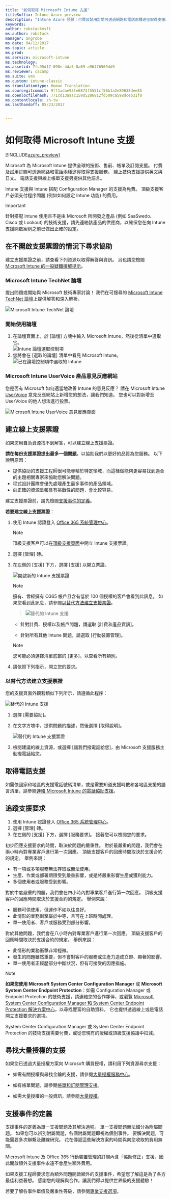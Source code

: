 ```yaml
---
title: "如何取得 Microsoft Intune 支援"
titleSuffix: Intune Azure preview
description: "Intune Azure 預覽：付費及試用訂閱可透過網路和電話兩種途徑取得支援服務。"
keywords: 
author: robstackmsft
ms.author: robstack
manager: angrobe
ms.date: 04/12/2017
ms.topic: article
ms.prod: 
ms.service: microsoft-intune
ms.technology: 
ms.assetid: 7fc95d17-098e-4da5-8a09-a96476569dd9
ms.reviewer: cacamp
ms.suite: ems
ms.custom: intune-classic
ms.translationtype: Human Translation
ms.sourcegitcommit: 9ff1adae93fe6873f5551cf58b1a2e89638dee85
ms.openlocfilehash: 771cd13aaac159d5286812fd509ca598dceb31f8
ms.contentlocale: zh-tw
ms.lasthandoff: 05/23/2017


---
```


# <a name="how-to-get-support-for-microsoft-intune"></a>如何取得 Microsoft Intune 支援

[!INCLUDE[azure_preview](./includes/azure_preview.md)]

Microsoft 為 Microsoft Intune 提供全球的技術、售前、帳單及訂閱支援。 付費及試用訂閱可透過網路和電話兩種途徑取得支援服務。 線上技術支援提供英文與日文。 電話支援與線上帳單支援另提供其他語言。

Intune 支援與 Intune 搭配 Configuration Manager 的支援為免費。 頂級支援客戶必須支付程序問題 (例如如何設定 Intune 功能) 的費用。

>[!IMPORTANT]
> 針對搭配 Intune 使用且不是由 Microsoft 所開發之產品 (例如 SaaSwedo、Cisco 或 Lookout) 的技術支援，請先連絡該產品的供應商，以確保您在向 Intune 支援開啟案例之前已做出正確的設定。


## <a name="find-help-without-opening-a-support-ticket"></a>在不開啟支援票證的情況下尋求協助

建立支援票證之前，請查看下列資源以取得解答與資訊。 另也請您檢閱 [Microsoft Intune 的一般疑難排解提示](https://docs.microsoft.com/intune-classic/troubleshoot/general-troubleshooting-tips-for-microsoft-intune)。

### <a name="microsoft-intune-technet-forums"></a>Microsoft Intune TechNet 論壇

提出問題或開始與 Microsoft 技術專家討論！ 我們在可搜尋的 [Microsoft Intune TechNet 論壇](https://social.technet.microsoft.com/Forums/home)上提供解答和深入解析。

![Microsoft Intune TechNet 論壇](./media/technet-forum-for-support.png)

### <a name="get-started-with-the-forum"></a>開始使用論壇

1. 在論壇頁面上，於 [論壇] 方塊中輸入 Microsoft Intune，然後從清單中選取它。<br>
![Intune 論壇選取控制項](./media/forum-select-intune.png)
2. 您將會在 [選取的論壇] 清單中看見 Microsoft Intune。<br>
![已在論壇控制項中選取的 Intune](./media/forum-selected-intune.png)

### <a name="microsoft-intune-uservoice-product-feedback-site"></a>Microsoft Intune UserVoice 產品意見反應網站

您是否有 Microsoft 如何適當地改善 Intune 的意見反應？ 請在 Microsoft Intune [UserVoice](https://microsoftintune.uservoice.com/forums/291681-ideas) 意見反應網站上新增您的想法，讓我們知道。 您也可以對新增至 UserVoice 的他人想法進行投票。 

![Microsoft Intune UserVoice 意見反應頁面](./media/intune-uservoice-feedback-page.png)

## <a name="create-an-online-support-ticket"></a>建立線上支援票證

如果您用自助資源找不到解答，可以建立線上支援票證。

**請在每份支援票證提出最多一個問題**，以協助我們以更好的品質為您服務。 以下說明原因：

- 提供協助的支援工程師很可能專精於特定領域，而這樣做能夠更容易找到適合的主題相關專家來協助您解決問題。
- 程式設計團隊會優先處理產生最多事件的產品領域。
- 向正確的資源呈報具有挑戰性的問題，會比較容易。

建立支援票證前，請先檢閱[支援事件的定義](#definition-of-a-support-incident)。

**若要建立線上支援票證**：

1.  使用 Intune 認證登入 [Office 365 系統管理中心](https://portal.office.com)。
    >[!NOTE]
    >
    >頂級支援客戶可以在[頂級支援頁面](https://support.microsoft.com/en-us/premier/contacts)中開立 Intune 支援票證。

2.  選擇 [管理] 磚。
3.  在左側的 [支援] 下方，選擇 [支援] 以開立票證。

    ![開啟新的 Intune 支援票證](./media/support-open-ticket.png)

    >[!NOTE]
    >  擁有、曾經擁有 O365 帳戶且含有低於 100 個授權的客戶會看到此訊息。 如果您看到此訊息，請參閱[以替代方法建立支援票證](#create-a-support-ticket-with-alternate-methods)。

    > ![替代的 Intune 支援](./media/alternate-support-ui.png)

    -   針對計費、授權以及帳戶問題，請選取 [計費和產品資訊]。

    -   針對所有其他 Intune 問題，請選取 [行動裝置管理]。

    > [!NOTE]
    > 您可能必須選擇清單底部的 [更多]，以查看所有類別。

3.  請依照下列指示，開立您的要求。

### <a name="create-a-support-ticket-with-alternate-methods"></a>以替代方法建立支援票證

您的支援頁面外觀若類似下列所示，請遵循此程序︰

![替代的 Intune 支援](./media/alternate-support-ui.png)


1. 選擇 [需要協助]。
2. 在文字方塊中，提供問題的描述，然後選擇 [取得說明]。

    ![替代的 Intune 支援票證](./media/support-need-help.png)

3. 檢閱建議的線上資源，或選擇 [讓我們撥電話給您]，由 Microsoft 支援服務主動撥電話給您。

## <a name="get-phone-support"></a>取得電話支援
如需依國家和地區的支援電話號碼清單，或是需要知道支援時數和各地區支援的語言清單，請參閱[連絡 Microsoft Intune 的電話協助支援](phone-support-contact.md)。

## <a name="track-your-support-requests"></a>追蹤支援要求
1.  使用 Intune 認證登入 [Office 365 系統管理中心](https://portal.office.com)。
2.  選擇 [管理] 磚。
3.  在左側的 [支援] 下方，選擇 [服務要求]。 接著您可以檢閱您的要求。

初步回應支援要求的時間，取決於問題的嚴重性。 對於最嚴重的問題，我們會在兩小時內對專業客戶進行第一次回應。 頂級支援客戶的回應時間取決於支援合約的規定。 舉例來說︰

- 有一項或多項服務無法存取或無法使用。
- 生產、作業或部署期限受到嚴重影響，或是將嚴重影響生產或獲利能力。
- 多個使用者或服務受到影響。

對於中度嚴重的問題，我們會在四小時內對專業客戶進行第一次回應。 頂級支援客戶的回應時間取決於支援合約的規定。  舉例來說︰

- 服務可供使用，但運作不如以往良好。
- 此情形的業務衝擊屬於中等，且可在上班時間處理。
- 單一使用者、客戶或服務受到部分影響。

對於其他問題，我們會在八小時內對專業客戶進行第一次回應。 頂級支援客戶的回應時間取決於支援合約的規定。  舉例來說︰

- 此情形的業務衝擊非常輕微。
- 發生的問題雖然重要，但不會對客戶的服務或生產力造成立即、顯著的影響。
- 單一使用者正經歷部分中斷狀況，但有可接受的因應措施。

> [!NOTE]
> **如果您使用 Microsoft System Center Configuration Manager** 或 **Microsoft System Center Endpoint Protection**：如需 Configuration Manager 或 Endpoint Protection 的技術支援，請連絡您的合作夥伴，或瀏覽 [Microsoft System Center Configuration Manager 和 System Center Endpoint Protection 解決方案中心](http://www.microsoft.com/en-us/server-cloud/products/system-center-2012-r2/resources.aspx)，以尋找豐富的自助資料。 它也提供透過線上或是電話開立支援要求的選項。
>
> System Center Configuration Manager 或 System Center Endpoint Protection 的技術支援需要付費，或從您現有的授權或頂級支援協議中扣減。

## <a name="find-support-for-volume-licensing"></a>尋找大量授權的支援
如果您已透過大量授權方案向 Microsoft 購買授權，請利用下列資源尋求支援：

-   如需有關授權與尋找金鑰的支援，請參閱[大量授權服務中心](http://go.microsoft.com/fwlink/p/?LinkID=282016)。

-   如有帳單問題，請參閱[帳單和訂閱管理支援](http://support.microsoft.com/oas/default.aspx?prid=15371)。

-   如需大量授權的一般資訊，請參閱[大量授權](http://go.microsoft.com/fwlink/p/?LinkID=282015)。

## <a name="definition-of-a-support-incident"></a>支援事件的定義

支援事件的定義為單一支援問題及其解決過程。 單一支援問題無法細分為附屬問題。 如果您可以辨別附屬問題，各個附屬問題即視為個別事件。 要解決問題，可能需要多次聯繫及離線研究。 花在傳遞這些解決方案的時間與向您收取的費用無關。

Microsoft Intune 及 Office 365 行動裝置管理的訂閱內含「協助修正」支援，因此開啟額外支援事件永遠不會產生額外費用。

如果支援工程師要求您為額外問題開啟額外的支援事件，希望您了解這是為了各方最佳利益著想。 感謝您的理解與合作，讓我們得以提供世界級的支援體驗！

若要了解各事件單價及嚴重性等級，請參閱[專業支援選項](https://support.microsoft.com/gp/offerprophone)。

